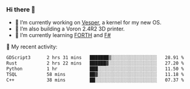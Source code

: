 ### Hi there 👋

<!--
**berkus/berkus** is a ✨ _special_ ✨ repository because its `README.md` (this file) appears on your GitHub profile.

Here are some ideas to get you started:

- 🔭 I’m currently working on ...
- 🌱 I’m currently learning ...
- 👯 I’m looking to collaborate on ...
- 🤔 I’m looking for help with ...
- 💬 Ask me about ...
- 📫 How to reach me: ...
- 😄 Pronouns: ...
- ⚡ Fun fact: ...
-->

- 🔭 I’m currently working on [Vesper](https://github.com/metta-systems/vesper), a kernel for my new OS.
- 🔭 I’m also building a Voron 2.4R2 3D printer.
- 🌱 I’m currently learning [FORTH](http://forth.com/starting-forth/) and [F#](https://fsharpforfunandprofit.com/)

💼 My recent activity:

<!--START_SECTION:waka-->

```txt
GDScript3      2 hrs 31 mins   ███████▒░░░░░░░░░░░░░░░░░   28.91 %
Rust           2 hrs 22 mins   ██████▓░░░░░░░░░░░░░░░░░░   27.20 %
Python         1 hr            ███░░░░░░░░░░░░░░░░░░░░░░   11.50 %
TSQL           58 mins         ██▓░░░░░░░░░░░░░░░░░░░░░░   11.18 %
C++            38 mins         ██░░░░░░░░░░░░░░░░░░░░░░░   07.37 %
```

<!--END_SECTION:waka-->
